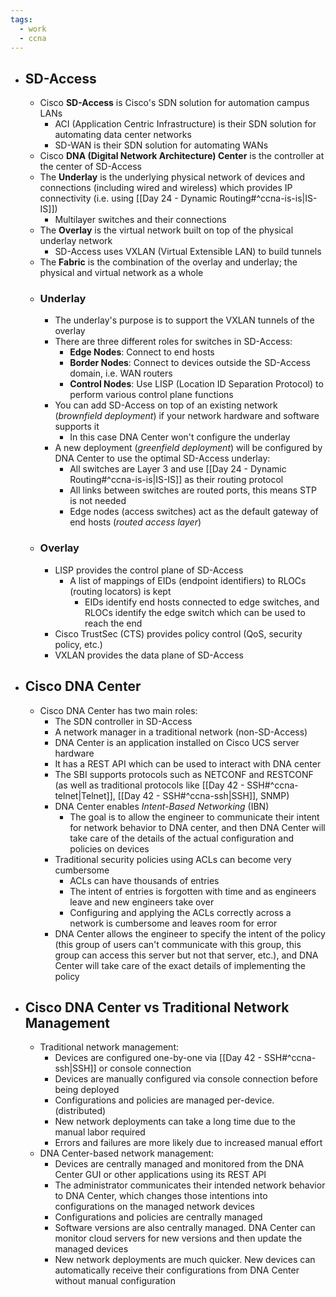 ```yaml
---
tags:
  - work
  - ccna
---
```

- ## SD-Access
	- Cisco **SD-Access** is Cisco's SDN solution for automation campus LANs
		- ACI (Application Centric Infrastructure) is their SDN solution for automating data center networks
		- SD-WAN is their SDN solution for automating WANs
	- Cisco **DNA (Digital Network Architecture) Center** is the controller at the center of SD-Access
	- The **Underlay** is the underlying physical network of devices and connections (including wired and wireless) which provides IP connectivity (i.e. using [[Day 24 - Dynamic Routing#^ccna-is-is|IS-IS]])
		- Multilayer switches and their connections
	- The **Overlay** is the virtual network built on top of the physical underlay network
		- SD-Access uses VXLAN (Virtual Extensible LAN) to build tunnels
	- The **Fabric** is the combination of the overlay and underlay; the physical and virtual network as a whole
	- ### Underlay
		- The underlay's purpose is to support the VXLAN tunnels of the overlay
		- There are three different roles for switches in SD-Access:
			- **Edge Nodes**: Connect to end hosts
			- **Border Nodes**: Connect to devices outside the SD-Access domain, i.e. WAN routers
			- **Control Nodes**: Use LISP (Location ID Separation Protocol) to perform various control plane functions
		- You can add SD-Access on top of an existing network (*brownfield deployment*) if your network hardware and software supports it
			- In this case DNA Center won't configure the underlay
		- A new deployment (*greenfield deployment*) will be configured by DNA Center to use the optimal SD-Access underlay:
			- All switches are Layer 3 and use [[Day 24 - Dynamic Routing#^ccna-is-is|IS-IS]] as their routing protocol
			- All links between switches are routed ports, this means STP is not needed
			- Edge nodes (access switches) act as the default gateway of end hosts (*routed access layer*)
	- ### Overlay
		- LISP provides the control plane of SD-Access
			- A list of mappings of EIDs (endpoint identifiers) to RLOCs (routing locators) is kept
				- EIDs identify end hosts connected to edge switches, and RLOCs identify the edge switch which can be used to reach the end
		- Cisco TrustSec (CTS) provides policy control (QoS, security policy, etc.)
		- VXLAN provides the data plane of SD-Access
- ## Cisco DNA Center
	- Cisco DNA Center has two main roles:
		- The SDN controller in SD-Access
		- A network manager in a traditional network (non-SD-Access)
		- DNA Center is an application installed on Cisco UCS server hardware
		- It has a REST API which can be used to interact with DNA center
		- The SBI supports protocols such as NETCONF and RESTCONF (as well as traditional protocols like [[Day 42 - SSH#^ccna-telnet|Telnet]], [[Day 42 - SSH#^ccna-ssh|SSH]], SNMP)
		- DNA Center enables *Intent-Based Networking* (IBN)
			- The goal is to allow the engineer to communicate their intent for network behavior to DNA center, and then DNA Center will take care of the details of the actual configuration and policies on devices
		- Traditional security policies using ACLs can become very cumbersome
			- ACLs can have thousands of entries
			- The intent of entries is forgotten with time and as engineers leave and new engineers take over
			- Configuring and applying the ACLs correctly across a network is cumbersome and leaves room for error
		- DNA Center allows the engineer to specify the intent of the policy (this group of users can't communicate with this group, this group can access this server but not that server, etc.), and DNA Center will take care of the exact details of implementing the policy
- ## Cisco DNA Center vs Traditional Network Management
	- Traditional network management:
		- Devices are configured one-by-one via [[Day 42 - SSH#^ccna-ssh|SSH]] or console connection
		- Devices are manually configured via console connection before being deployed
		- Configurations and policies are managed per-device. (distributed)
		- New network deployments can take a long time due to the manual labor required
		- Errors and failures are more likely due to increased manual effort
	- DNA Center-based network management:
		- Devices are centrally managed and monitored from the DNA Center GUI or other applications using its REST API
		- The administrator communicates their intended network behavior to DNA Center, which changes those intentions into configurations on the managed network devices
		- Configurations and policies are centrally managed
		- Software versions are also centrally managed. DNA Center can monitor cloud servers for new versions and then update the managed devices
		- New network deployments are much quicker. New devices can automatically receive their configurations from DNA Center without manual configuration